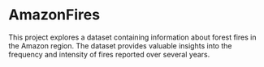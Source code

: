 # AmazonFires
This project explores a dataset containing information about forest fires in the Amazon region. The dataset provides valuable insights into the frequency and intensity of fires reported over several years.
